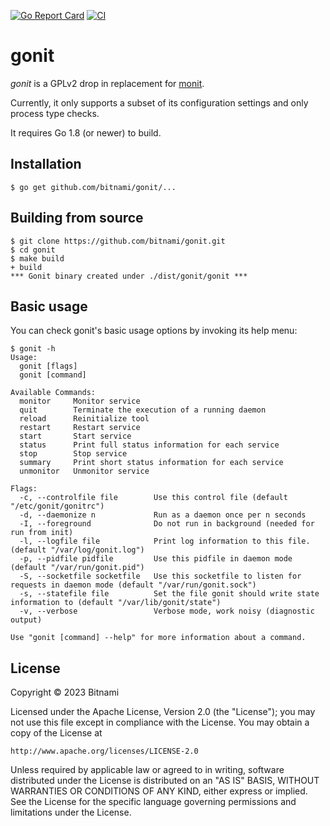 [![Go Report Card](https://goreportcard.com/badge/github.com/bitnami/gonit)](https://goreportcard.com/report/github.com/bitnami/gonit)
[![CI](https://github.com/bitnami/gonit/actions/workflows/main.yml/badge.svg)](https://github.com/bitnami/gonit/actions/workflows/main.yml)

# gonit

_gonit_ is a GPLv2 drop in replacement for [monit](https://mmonit.com/monit/).

Currently, it only supports a subset of its configuration settings and only process type checks.

It requires Go 1.8 (or newer) to build.

## Installation

```console
$ go get github.com/bitnami/gonit/...
```

## Building from source

```console
$ git clone https://github.com/bitnami/gonit.git
$ cd gonit
$ make build
+ build
*** Gonit binary created under ./dist/gonit/gonit ***
```

## Basic usage

You can check gonit's basic usage options by invoking its help menu:

```console
$ gonit -h
Usage:
  gonit [flags]
  gonit [command]

Available Commands:
  monitor     Monitor service
  quit        Terminate the execution of a running daemon
  reload      Reinitialize tool
  restart     Restart service
  start       Start service
  status      Print full status information for each service
  stop        Stop service
  summary     Print short status information for each service
  unmonitor   Unmonitor service

Flags:
  -c, --controlfile file        Use this control file (default "/etc/gonit/gonitrc")
  -d, --daemonize n             Run as a daemon once per n seconds
  -I, --foreground              Do not run in background (needed for run from init)
  -l, --logfile file            Print log information to this file. (default "/var/log/gonit.log")
  -p, --pidfile pidfile         Use this pidfile in daemon mode (default "/var/run/gonit.pid")
  -S, --socketfile socketfile   Use this socketfile to listen for requests in daemon mode (default "/var/run/gonit.sock")
  -s, --statefile file          Set the file gonit should write state information to (default "/var/lib/gonit/state")
  -v, --verbose                 Verbose mode, work noisy (diagnostic output)

Use "gonit [command] --help" for more information about a command.
```

## License

Copyright &copy; 2023 Bitnami

Licensed under the Apache License, Version 2.0 (the "License");
you may not use this file except in compliance with the License.
You may obtain a copy of the License at

    http://www.apache.org/licenses/LICENSE-2.0

Unless required by applicable law or agreed to in writing, software
distributed under the License is distributed on an "AS IS" BASIS,
WITHOUT WARRANTIES OR CONDITIONS OF ANY KIND, either express or implied.
See the License for the specific language governing permissions and
limitations under the License.
